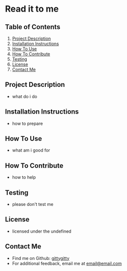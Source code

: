 # Read it to me
  ## Table of Contents
  1. [Project Description](#project-description)
  2. [Installation Instructions](#installation-instructions)
  3. [How To Use](#how-to-use)
  4. [How To Contribute](#how-to-contribute)
  6. [Testing](#testing)
  7. [License](#license)
  8. [Contact Me](#contact-me)

  ## Project Description
  * what do i do

  ## Installation Instructions
  * how to prepare

  ## How To Use
  * what am i good for

  ## How To Contribute
  * how to help
  
  ## Testing
  * please don't test me

  ## License
  * licensed under the undefined

  ## Contact Me
  * Find me on Github: [gittygitty](http://github.com/gittygitty)
  * For additional feedback, email me at [email@email.com](mailto:email@email.com)
